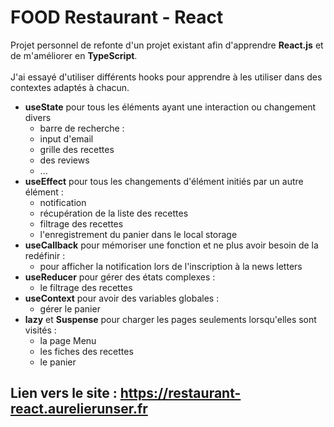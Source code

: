 # FOOD Restaurant - React

Projet personnel de refonte d'un projet existant afin d'apprendre **React.js** et de m'améliorer en **TypeScript**.
<br/>
<br/>
J'ai essayé d'utiliser différents hooks pour apprendre à les utiliser dans des contextes adaptés à chacun.

- **useState** pour tous les éléments ayant une interaction ou changement divers 
  - barre de recherche :
  - input d'email
  - grille des recettes
  - des reviews
  - ...
- **useEffect** pour tous les changements d'élément initiés par un autre élément :
  - notification
  - récupération de la liste des recettes
  - filtrage des recettes
  - l'enregistrement du panier dans le local storage
- **useCallback** pour mémoriser une fonction et ne plus avoir besoin de la redéfinir :
  - pour afficher la notification lors de l'inscription à la news letters
- **useReducer** pour gérer des états complexes :
  - le filtrage des recettes
- **useContext** pour avoir des variables globales :
  - gérer le panier
- **lazy** et **Suspense** pour charger les pages seulements lorsqu'elles sont visités :
  - la page Menu
  - les fiches des recettes
  - le panier

## Lien vers le site : https://restaurant-react.aurelierunser.fr
